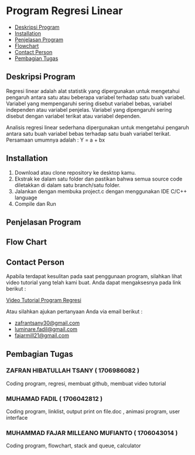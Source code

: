 # Program Regresi Linear

* [Deskripsi Program](https://github.com/zafrantsany/Program-Regresi-Linear#deskripsi-program)
* [Installation](https://github.com/zafrantsany/Program-Regresi-Linear/blob/master/README.md#installation)
* [Penjelasan Program](https://github.com/zafrantsany/Program-Regresi-Linear#penjelasan-program)
* [Flowchart](https://github.com/zafrantsany/Program-Regresi-Linear/edit/master/README.md/_edit#flow-chart)
* [Contact Person](https://github.com/zafrantsany/Program-Regresi-Linear/edit/master/README.md/_edit#contact-person)
* [Pembagian Tugas](https://github.com/zafrantsany/Program-Regresi-Linear/edit/master/README.md/_edit#pembagian-tugas)

## Deskripsi Program 

Regresi  linear  adalah  alat statistik yang  dipergunakan untuk  mengetahui pengaruh antara satu atau beberapa variabel terhadap satu buah variabel. Variabel yang mempengaruhi sering disebut variabel bebas, variabel independen atau variabel penjelas. Variabel yang  dipengaruhi sering disebut dengan variabel  terikat atau variabel dependen.                                                                 

Analisis  regresi linear sederhana dipergunakan  untuk mengetahui pengaruh antara satu buah variabel bebas terhadap satu  buah variabel  terikat. Persamaan umumnya adalah :  Y = a + bx   
                                                     
## Installation

1. Download atau clone repository ke desktop kamu.
2. Ekstrak ke dalam satu folder dan pastikan bahwa semua source code diletakkan di dalam satu branch/satu folder.
3. Jalankan dengan membuka project.c dengan menggunakan IDE C/C++ language
4. Compile dan Run

## Penjelasan Program

## Flow Chart

## Contact Person

Apabila terdapat kesulitan pada saat penggunaan program, silahkan lihat video tutorial yang telah kami buat. Anda dapat mengaksesnya pada link berikut :                                                                                       

[Video Tutorial Program Regresi](https://www.youtube.com/watch?v=nB5piX839SQ)              
                                                             
Atau silahkan ajukan pertanyaan Anda via email berikut :                                                                                                      

* zafrantsany30@gmail.com 
* luminare.fadil@gmail.com
* fajarmill21@gmail.com

## Pembagian Tugas

###  ZAFRAN HIBATULLAH TSANY          ( 1706986082 )
Coding program, regresi, membuat github, membuat video tutorial
###  MUHAMAD FADIL                    ( 1706042812 )
Coding program, linklist, output print on file.doc , animasi program, user interface
###  MUHAMMAD FAJAR MILLEANO MUFIANTO ( 1706043014 )
Coding program, flowchart, stack and queue, calculator 

